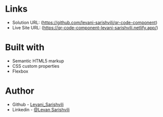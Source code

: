 # Links

- Solution URL: (https://github.com/levani-sarishvili/qr-code-component)
- Live Site URL: (https://qr-code-component-levani-sarishvili.netlify.app/)

# Built with

- Semantic HTML5 markup
- CSS custom properties
- Flexbox

# Author

- Github - [Levani_Sarishvili](https://github.com/levani-sarishvili)
- Linkedin - [@Levan Sarishvili](https://www.linkedin.com/in/levan-sarishvili-b87245b1/)

